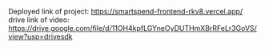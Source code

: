Deployed link of project: https://smartspend-frontend-rkv8.vercel.app/
drive link of video: https://drive.google.com/file/d/11OH4kpfLGYneOyDUTHmXBrRFeLr3GoVS/view?usp=drivesdk

